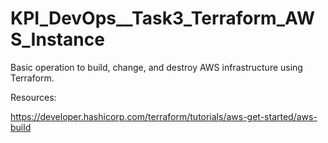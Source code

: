 # KPI_DevOps__Task3_Terraform_AWS_Instance

Basic operation to build, change, and destroy AWS infrastructure using Terraform.

Resources:

https://developer.hashicorp.com/terraform/tutorials/aws-get-started/aws-build